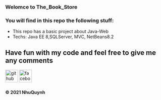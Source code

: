 ### Welomce to The_Book_Store

### You will find in this repo the following stuff: 
* This repo has a basic project about Java-Web
* Techs: Java EE 8,SQLServer, MVC, NetBeans8.2

## Have fun with my code and feel free to give me any comments

[<img src='https://cdn.jsdelivr.net/npm/simple-icons@3.0.1/icons/github.svg' alt='github' height='40'>](https://github.com/https://github.com/nhuquynh123)  [<img src='https://cdn.jsdelivr.net/npm/simple-icons@3.0.1/icons/facebook.svg' alt='facebook' height='40'>](https://www.facebook.com/profile.php?id=100029084556275)

####  © 2021 NhuQuynh
